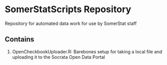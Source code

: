 # SomerStatScripts Repository

Repository for automated data work for use by SomerStat staff

## Contains

1. OpenCheckbookUploader.R: Barebones setup for taking a local file and uploading it to the Socrata Open Data Portal

